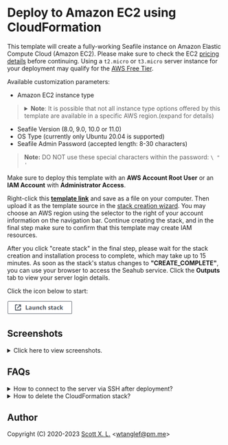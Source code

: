 # Deploy to Amazon EC2 using CloudFormation

This template will create a fully-working Seafile instance on Amazon Elastic Compute Cloud (Amazon EC2). Please make sure to check the EC2 [pricing details](https://aws.amazon.com/ec2/pricing/on-demand/) before continuing. Using a `t2.micro` or `t3.micro` server instance for your deployment may qualify for the [AWS Free Tier](https://aws.amazon.com/free/).

Available customization parameters:

- Amazon EC2 instance type
> <details><summary><strong>Note</strong>: It is possible that not all instance type options offered by this template are available in a specific AWS region.(expand for details)
> </summary>
> 
> For example, you may not be able to deploy an `m5a.large` instance in `ap-east-1` (hypothetically). In that case, you might experience the following error during deployment: `The requested configuration is currently not supported. Please check the documentation for supported configurations`. Newly released regions are more prone to having this problem as there are less variety of instances. For more info about instance type availability, refer to [https://instances.vantage.sh/](https://instances.vantage.sh/).</details>
- Seafile Version (8.0, 9.0, 10.0 or 11.0)
- OS Type (currently only Ubuntu 20.04 is supported)
- Seafile Admin Password (accepted length: 8-30 characters)

> **Note:** DO NOT use these special characters within the password: `\ " '`

Make sure to deploy this template with an **AWS Account Root User** or an **IAM Account** with **Administrator Access**.

Right-click this [**template link**](https://raw.githubusercontent.com/haiwen/seafile-server-installer/master/aws/cloudformation-template-seafile.json) and save as a file on your computer. Then upload it as the template source in the [stack creation wizard](https://console.aws.amazon.com/cloudformation/home#/stacks/new). You may choose an AWS region using the selector to the right of your account information on the navigation bar. Continue creating the stack, and in the final step make sure to confirm that this template may create IAM resources.

After you click "create stack" in the final step, please wait for the stack creation and installation process to complete, which may take up to 15 minutes. As soon as the stack's status changes to **"CREATE_COMPLETE"**, you can use your browser to access the Seahub service. Click the **Outputs** tab to view your server login details. 

Click the icon below to start:

[![Launch stack](images/cloudformation-launch-stack-button.png)](https://console.aws.amazon.com/cloudformation/home#/stacks/new)

## Screenshots

<details>
<summary>
Click here to view screenshots.
</summary>

![Upload the template](images/upload-the-template.png)
![Specify parameters](images/specify-parameters.png)
![Confirm IAM](images/confirm-iam.png)
![Show key](images/show-key.png)
</details>

## FAQs

<details>
<summary>
How to connect to the server via SSH after deployment?
</summary>

You need to know the username and the private key for your Amazon EC2 instance in order to login to it via SSH.

Each Linux server distribution on EC2 has its own default login username. Password login is disabled by default for new instances, and the use of private keys, or "key pairs", is enforced.

The default login username for Ubuntu distributions on EC2, is `ubuntu`.
> **Reference:** [https://docs.aws.amazon.com/AWSEC2/latest/UserGuide/connection-prereqs.html](https://docs.aws.amazon.com/AWSEC2/latest/UserGuide/connection-prereqs.html)

This template generates a key pair for you during deployment, and to acquire the private key you can choose one of the following two methods.

1. Copy the key pair ID displayed under the **Outputs** tab, and use the following command to retrieve the private key material and save it into a certificate file:

  > **Note:** You need to first properly set up the AWS CLI on your computer before using the following command. For more information on how to get started with AWS CLI, please refer to [Get started with the AWS CLI](https://docs.aws.amazon.com/cli/latest/userguide/cli-chap-getting-started.html).

  ```
  $ aws ssm get-parameter --region your-region --name /ec2/keypair/your-key-pair-id --with-decryption --query Parameter.Value --output text > new-key-file.pem
  ```

  ![Show key ID](images/show-key-id.png)

2. Copy the private key material directly from the **Outputs** tab, and save it into a certificate file. Note that You may need to format the private key by replacing all spaces with newlines, before saving to a file. The file will need to be set with [proper permissions](https://docs.aws.amazon.com/AWSEC2/latest/UserGuide/connection-prereqs.html#connection-prereqs-private-key) before using.

  ![Show key material](images/show-key.png)

To apply proper permissions to your private key file, run the following command under the directory where the file is located:
```bash
$ sudo chmod 400 new-key-file.pem
```

Example command to login to your EC2 instance using SSH:
```bash
$ ssh -i path/to/your/new-key-file.pem instance-username@instance-ip-address
```
</details>

<details>
<summary>
How to delete the CloudFormation stack?
</summary>

You may use the "Delete" button on the CloudFormation stack page to delete the CloudFormation stack you created and its associated resources.
</details>

## Author

Copyright (C) 2020-2023 [Scott X. L.](https://github.com/scottpedia) <[wtanglef@pm.me](mailto:wtanglef@pm.me)>

